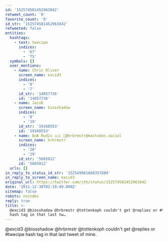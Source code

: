 ```yaml
---
id: '152574581452963842'
retweet_count: '0'
favorite_count: '0'
id_str: '152574581452963842'
retweeted: false
entities:
  hashtags:
    - text: twecipe
      indices:
        - '67'
        - '75'
  symbols: []
  user_mentions:
    - name: Chris Oliver
      screen_name: excid3
      indices:
        - '0'
        - '7'
      id_str: '14057736'
      id: '14057736'
    - name: Jacob
      screen_name: biosshadow
      indices:
        - '8'
        - '19'
      id_str: '19160553'
      id: '19160553'
    - name: boB Rudis 🇺🇦 🐘@hrbrmstr@mastodon.social
      screen_name: hrbrmstr
      indices:
        - '20'
        - '29'
      id_str: '5685812'
      id: '5685812'
  urls: []
in_reply_to_status_id_str: '152549981608357889'
in_reply_to_screen_name: excid3
original_url: https://twitter.com/jth/status/152574581452963842
date: '2011-12-30T02:19:49.000Z'
sitemap: false
robots: noindex
reply: true
title: >-
  @excid3 @biosshadow @hrbrmstr @tottenkoph couldn't get @replies or #twecipe
  hash tag in that last tw…
---
```


@excid3 @biosshadow @hrbrmstr @tottenkoph couldn't get @replies or #twecipe hash tag in that last tweet of mine.